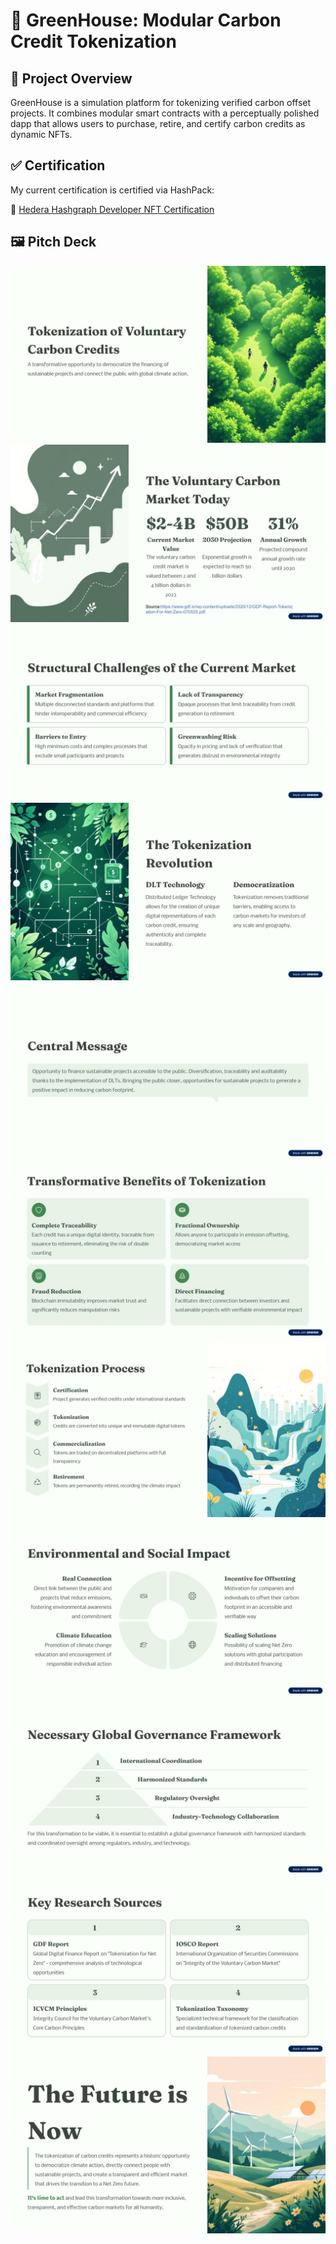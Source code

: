 # 🌱 GreenHouse: Modular Carbon Credit Tokenization

## 🧩 Project Overview

GreenHouse is a simulation platform for tokenizing verified carbon offset projects. It combines modular smart contracts with a perceptually polished dapp that allows users to purchase, retire, and certify carbon credits as dynamic NFTs.

## ✅ Certification

My current certification is certified via HashPack:

🔗 [Hedera Hashgraph Developer NFT Certification](https://explore.hashpack.app/nft/0.0.3872504/4062)



## 🖼️ Pitch Deck


![Slide 1](dapp/public/pitch/page1.jpg)  
![Slide 2](dapp/public/pitch/page2.jpg)  
![Slide 3](dapp/public/pitch/page3.jpg)  
![Slide 4](dapp/public/pitch/page4.jpg)  
![Slide 5](dapp/public/pitch/page5.jpg)  
![Slide 6](dapp/public/pitch/page6.jpg)  
![Slide 7](dapp/public/pitch/page7.jpg)  
![Slide 8](dapp/public/pitch/page8.jpg)  
![Slide 9](dapp/public/pitch/page9.jpg)  
![Slide 10](dapp/public/pitch/page10.jpg)  
![Slide 11](dapp/public/pitch/page11.jpg)



